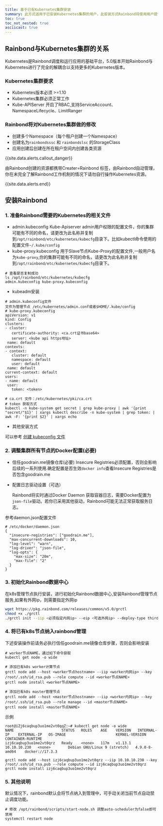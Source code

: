 ```yaml
---
title: 基于已有Kubernetes集群安装
summary: 此方式适用于已安装Kubernetes集群的用户，此安装方式Rainbond将使用用户提供的Kubernetes集群。
toc: true
toc_not_nested: true
asciicast: true
---
```


<div id="toc"></div>

## Rainbond与Kubernetes集群的关系

Kubernetes是Rainbond调度和运行应用的基础平台，5.0版本开始Rainbond与Kubernetes进行了完全的解耦合以支持更多的Kubernetes版本。

### Kubernetes集群要求

* Kubernetes版本必须 >=1.10
* Kubernetes集群必须正常工作
* Kube-APIServer 开启了RBAC,支持ServiceAccount、NamespaceLifecycle、LimitRanger

### Rainbond将对Kubernetes集群做的修改

* 创建多个Namespace（每个租户创建一个Namespace）
* 创建名为`rainbondsssc` 和 `rainbondslsc` 的StorageClass
* 应用创建后创建在所在租户空间内创建各类资源

{{site.data.alerts.callout_danger}}

由Rainbond创建的资源都携带Creater=Rainbond 标签，由Rainbond自动管理，你在未完全了解Rainbond工作机制的情况下请勿自行操作Kubernetes资源。

{{site.data.alerts.end}}

## 安装Rainbond

### 1. 准备Rainbond需要的Kubernetes的相关文件
   * admin.kubeconfig
   Kube-Apiserver admin用户权限的配置文件，你的集群可能有不同的命名，请更改为此名称并复制到`/opt/rainbond/etc/kubernetes/kubecfg`目录下。比如kubectl命令使用的配置文件`~/.kube/config`
   * kube-proxy.kubeconfig
   用于Slave节点Kube-Proxy的配置文件,一般用户名为`kube-proxy`,你的集群可能有不同的命名，请更改为此名称并复制到`/opt/rainbond/etc/kubernetes/kubecfg`目录下。
   ```
   # 查看是否复制成功
   ls /opt/rainbond/etc/kubernetes/kubecfg
   admin.kubeconfig kube-proxy.kubeconfig
   ```
  * kubeadm安装
  
 ```
 # admin.kubeconfig文件
 文件为管理节点 /etc/kubernetes/admin.conf或者$HOME/.kube/config
 # kube-proxy.kubeconfig
apiVersion: v1
kind: Config
clusters:
- cluster:
    certificate-authority: <ca.crt证书base64>
    server: <kube api https地址>
  name: default
contexts:
- context:
    cluster: default
    namespace: default
    user: default
  name: default
current-context: default
users:
- name: default
  user:
    token: <token>

# ca.crt 文件：/etc/kubernetes/pki/ca.crt
# token 获取方式
kubectl -n kube-system get secret | grep kube-proxy | awk '{print "secret/"$1}' | xargs kubectl describe -n kube-system | grep token: | awk -F: '{print $2}' | xargs echo
 ```
 * 其他安装方式
 
  可以参考 [创建 kubeconfig 文件](https://jimmysong.io/kubernetes-handbook/practice/create-kubeconfig.html)

### 2. 调整集群所有节点的Docker配置(必要) 

   * 信任goodrain.me镜像仓库(必要)  Insecure Registries必须配置，否则会影响后续的一系列使用.确定配置是否生效`docker info`查看Insecure Registries是否包含goodrain.me

   * 配置日志驱动设置（可选）

     Rainbond将实时通过Docker Daemon 获取容器日志，需要Docker配置为`json-file`驱动。若你已采用其他驱动，Rainbond可能无法正常获取服务日志。

   参考daemon.json配置文件

   ```
   # /etc/docker/daemon.json
   {
     "insecure-registries": ["goodrain.me"],
     "max-concurrent-downloads": 10,
     "log-level": "warn",
     "log-driver": "json-file",
     "log-opts": {
       "max-size": "20m",
       "max-file": "2"
     }
   }
   ```

### 3. 初始化Rainbond数据中心

在k8s管理节点执行安装，进行初始化Rainbond数据中心,安装Rainbond管理节点服务,如果有外网ip，则需要指定外网ip

```bash
wget https://pkg.rainbond.com/releases/common/v5.0/grctl
chmod +x ./grctl
./grctl init --iip <必须指定内网ip> --eip <可选外网ip> --deploy-type thirdparty 
```

### 4. 将已有k8s节点纳入rainbond管理

下述安装操作前请务必执行信任goodrain.me镜像仓库步骤，否则会影响安装

```
# worker节点NAME，通过如下命令获取
kubectl get node -o wide 

# 添加已有k8s worker计算节点
grctl node add --host <worker节点hostname> --iip <worker内网ip> --key /root/.ssh/id_rsa.pub --role compute --id <worker节点NAME>
grctl node install <worker节点NAME>

# 添加已有k8s master管理节点
grctl node add --host <master节点hostname> --iip <worker内网ip> --key /root/.ssh/id_rsa.pub --role manage --id <master节点NAME>
grctl node install <master节点NAME>
```

示例

```
root@iZj6caqbup3uo1me2vt0qqZ:~# kubectl get node -o wide
NAME                      STATUS   ROLES    AGE    VERSION   INTERNAL-IP    EXTERNAL-IP   OS-IMAGE                       KERNEL-VERSION   CONTAINER-RUNTIME
izj6caqbup3uo1me2vt0qrz   Ready    <none>   117m   v1.13.1   10.10.10.230   <none>        Debian GNU/Linux 9 (stretch)   4.9.0-8-amd64    docker://17.3.3

grctl node add --host izj6caqbup3uo1me2vt0qrz --iip 10.10.10.230 --key /root/.ssh/id_rsa.pub --role compute --id izj6caqbup3uo1me2vt0qrz
grctl node install izj6caqbup3uo1me2vt0qrz
```

### 5. 其他说明

默认情况下，rainbond默认会将节点纳入到管理中，可手动关闭当前节点自动禁止调度功能。

```
# 修改 /opt/rainbond/scripts/start-node.sh 调整auto-scheduler为false即可禁用
systemctl restart node
```

